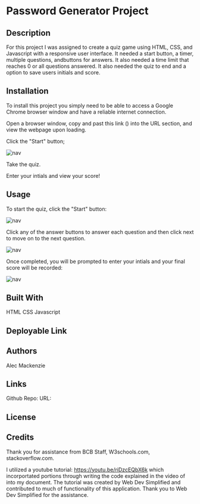 # Password Generator Project

## Description

For this project I was assigned to create a quiz game using HTML, CSS, and Javascript with a responsive user interface. It needed a start button, a timer, multiple questions, andbuttons for answers. It also needed a time limit that reaches 0 or all questions answered. It also needed the quiz to end and a option to save users initials and score.

## Installation

To install this project you simply need to be able to access a Google Chrome browser window and have a reliable internet connection. 

Open a browser window, copy and past this link () into the URL section, and view the webpage upon loading. 

Click the "Start" button;

![nav](images/)

Take the quiz.

Enter your intials and view your score!

## Usage

To start the quiz, click the "Start" button:

![nav](images/)

Click any of the answer buttons to answer each question and then click next to move on to the next question.

![nav](images/)

Once completed, you will be prompted to enter your intials and your final score will be recorded:

![nav](images/)

 
## Built With

HTML
CSS
Javascript

## Deployable Link



## Authors

Alec Mackenzie

## Links

Github Repo: 
URL: 

## License

    
## Credits

Thank you for assistance from BCB Staff, W3schools.com, stackoverflow.com.

I utilized a youtube tutorial: https://youtu.be/riDzcEQbX6k which incorportated portions through writing the code explained in the video of into my document. The tutorial was created by Web Dev Simplified and contributed to much of functionality of this application. Thank you to Web Dev Simplified for the assistance. 
